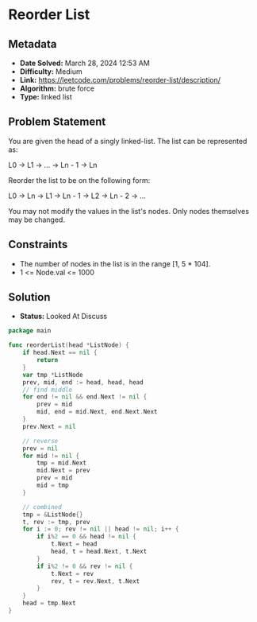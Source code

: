 # Reorder List

## Metadata

- **Date Solved:** March 28, 2024 12:53 AM
- **Difficulty:** Medium
- **Link:** https://leetcode.com/problems/reorder-list/description/
- **Algorithm:** brute force
- **Type:** linked list

## Problem Statement

You are given the head of a singly linked-list. The list can be represented as:

L0 → L1 → … → Ln - 1 → Ln

Reorder the list to be on the following form:

L0 → Ln → L1 → Ln - 1 → L2 → Ln - 2 → …

You may not modify the values in the list's nodes. Only nodes themselves may be changed.

## Constraints


- The number of nodes in the list is in the range [1, 5 * 104].
- 1 <= Node.val <= 1000

## Solution

- **Status:** Looked At Discuss


```go
package main

func reorderList(head *ListNode) {
	if head.Next == nil {
		return
	}
	var tmp *ListNode
	prev, mid, end := head, head, head
	// find middle
	for end != nil && end.Next != nil {
		prev = mid
		mid, end = mid.Next, end.Next.Next
	}
	prev.Next = nil

	// reverse
	prev = nil
	for mid != nil {
		tmp = mid.Next
		mid.Next = prev
		prev = mid
		mid = tmp
	}

	// combined
	tmp = &ListNode{}
	t, rev := tmp, prev
	for i := 0; rev != nil || head != nil; i++ {
		if i%2 == 0 && head != nil {
			t.Next = head
			head, t = head.Next, t.Next
		}
		if i%2 != 0 && rev != nil {
			t.Next = rev
			rev, t = rev.Next, t.Next
		}
	}
	head = tmp.Next
}
```
